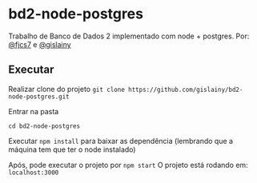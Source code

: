 # bd2-node-postgres
Trabalho de Banco de Dados 2 implementado com node + postgres. Por: [@fjcs7](https://github.com/fjcs7) e [@gislainy](https://github.com/gislainy)
## Executar

Realizar clone do projeto 
`git clone https://github.com/gislainy/bd2-node-postgres.git`

Entrar na pasta 

```
cd bd2-node-postgres
```

Executar `npm install` para baixar as dependência (lembrando que a máquina tem que ter o node instalado)

Após, pode executar o projeto por `npm start`
O projeto está rodando em: `localhost:3000`
